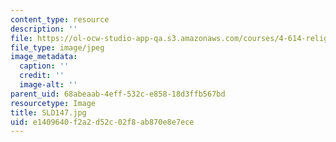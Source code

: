 ```yaml
---
content_type: resource
description: ''
file: https://ol-ocw-studio-app-qa.s3.amazonaws.com/courses/4-614-religious-architecture-and-islamic-cultures-fall-2002/e1409640f2a2d52c02f8ab870e8e7ece_SLD147.jpg
file_type: image/jpeg
image_metadata:
  caption: ''
  credit: ''
  image-alt: ''
parent_uid: 68abeaab-4eff-532c-e858-18d3ffb567bd
resourcetype: Image
title: SLD147.jpg
uid: e1409640-f2a2-d52c-02f8-ab870e8e7ece
---
```

